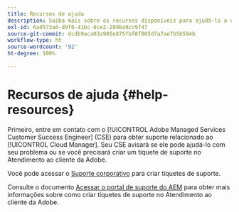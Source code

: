 ```yaml
---
title: Recursos de ajuda
description: Saiba mais sobre os recursos disponíveis para ajudá-lo a usar o Cloud Manager.
exl-id: 6a4573a6-d9f0-41bc-8ce2-289ba9cc9f47
source-git-commit: dcdb9aca03a905e875fbf8f805d7a7ae7b5b594b
workflow-type: ht
source-wordcount: '92'
ht-degree: 100%

---
```



# Recursos de ajuda {#help-resources}

Primeiro, entre em contato com o [!UICONTROL Adobe Managed Services Customer Success Engineer] (CSE) para obter suporte relacionado ao [!UICONTROL Cloud Manager]. Seu CSE avisará se ele pode ajudá-lo com seu problema ou se você precisará criar um tíquete de suporte no Atendimento ao cliente da Adobe.

Você pode acessar o [Suporte corporativo](https://experienceleague.adobe.com/?support-tab=home&amp;lang=pt-BR#support) para criar tíquetes de suporte.

Consulte o documento [Acessar o portal de suporte do AEM](https://helpx.adobe.com/br/enterprise/using/support-and-expert-services.html) para obter mais informações sobre como criar tíquetes de suporte no Atendimento ao cliente da Adobe.

